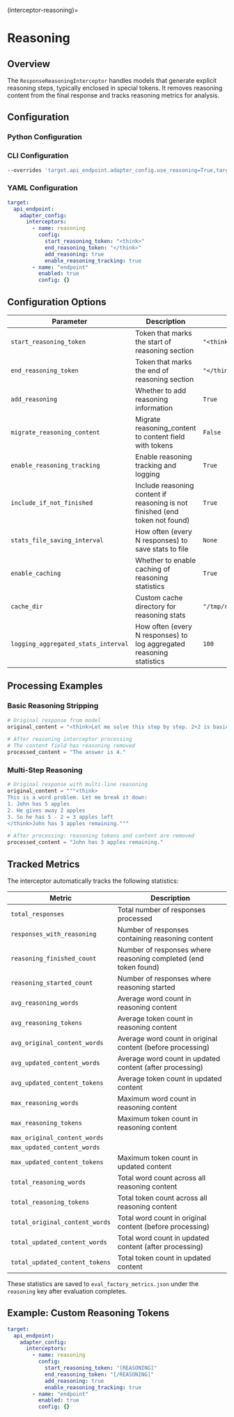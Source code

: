 (interceptor-reasoning)=

# Reasoning

## Overview

The `ResponseReasoningInterceptor` handles models that generate explicit reasoning steps, typically enclosed in special tokens. It removes reasoning content from the final response and tracks reasoning metrics for analysis.

## Configuration

### Python Configuration

### CLI Configuration

```bash
--overrides 'target.api_endpoint.adapter_config.use_reasoning=True,target.api_endpoint.adapter_config.end_reasoning_token="</think>",target.api_endpoint.adapter_config.start_reasoning_token="<think>"'
```

### YAML Configuration

```yaml
target:
  api_endpoint:
    adapter_config:
      interceptors:
        - name: reasoning
          config:
            start_reasoning_token: "<think>"
            end_reasoning_token: "</think>"
            add_reasoning: true
            enable_reasoning_tracking: true
        - name: "endpoint"
          enabled: true
          config: {}
```

## Configuration Options

| Parameter | Description | Default | Type |
|-----------|-------------|---------|------|
| `start_reasoning_token` | Token that marks the start of reasoning section | `"<think>"` | str \| None |
| `end_reasoning_token` | Token that marks the end of reasoning section | `"</think>"` | str |
| `add_reasoning` | Whether to add reasoning information | `True` | bool |
| `migrate_reasoning_content` | Migrate reasoning_content to content field with tokens | `False` | bool |
| `enable_reasoning_tracking` | Enable reasoning tracking and logging | `True` | bool |
| `include_if_not_finished` | Include reasoning content if reasoning is not finished (end token not found) | `True` | bool |
| `stats_file_saving_interval` | How often (every N responses) to save stats to file | `None` | int \| None |
| `enable_caching` | Whether to enable caching of reasoning statistics | `True` | bool |
| `cache_dir` | Custom cache directory for reasoning stats | `"/tmp/reasoning_interceptor"` | str |
| `logging_aggregated_stats_interval` | How often (every N responses) to log aggregated reasoning statistics | `100` | int |

## Processing Examples

### Basic Reasoning Stripping

```python
# Original response from model
original_content = "<think>Let me solve this step by step. 2+2 is basic addition. 2 plus 2 equals 4.</think>The answer is 4."

# After reasoning interceptor processing
# The content field has reasoning removed
processed_content = "The answer is 4."
```

### Multi-Step Reasoning

```python
# Original response with multi-line reasoning
original_content = """<think>
This is a word problem. Let me break it down:
1. John has 5 apples
2. He gives away 2 apples  
3. So he has 5 - 2 = 3 apples left
</think>John has 3 apples remaining."""

# After processing: reasoning tokens and content are removed
processed_content = "John has 3 apples remaining."
```

## Tracked Metrics

The interceptor automatically tracks the following statistics:

| Metric | Description |
|--------|-------------|
| `total_responses` | Total number of responses processed |
| `responses_with_reasoning` | Number of responses containing reasoning content |
| `reasoning_finished_count` | Number of responses where reasoning completed (end token found) |
| `reasoning_started_count` | Number of responses where reasoning started |
| `avg_reasoning_words` | Average word count in reasoning content |
| `avg_reasoning_tokens` | Average token count in reasoning content |
| `avg_original_content_words` | Average word count in original content (before processing) |
| `avg_updated_content_words` | Average word count in updated content (after processing) |
| `avg_updated_content_tokens` | Average token count in updated content |
| `max_reasoning_words` | Maximum word count in reasoning content |
| `max_reasoning_tokens` | Maximum token count in reasoning content |
| `max_original_content_words` | |
| `max_updated_content_words` | |
| `max_updated_content_tokens` | Maximum token count in updated content |
| `total_reasoning_words` | Total word count across all reasoning content |
| `total_reasoning_tokens` | Total token count across all reasoning content |
| `total_original_content_words` | Total word count in original content (before processing) |
| `total_updated_content_words` | Total word count in updated content (after processing) |
| `total_updated_content_tokens` | Total token count in updated content |

These statistics are saved to `eval_factory_metrics.json` under the `reasoning` key after evaluation completes.

## Example: Custom Reasoning Tokens

```yaml
target:
  api_endpoint:
    adapter_config:
      interceptors:
        - name: reasoning
          config:
            start_reasoning_token: "[REASONING]"
            end_reasoning_token: "[/REASONING]"
            add_reasoning: true
            enable_reasoning_tracking: true
        - name: "endpoint"
          enabled: true
          config: {}
```
